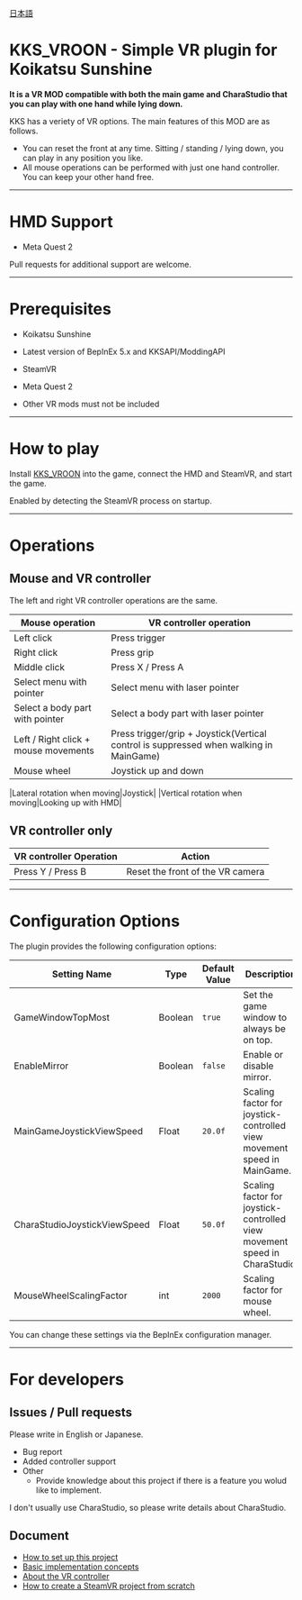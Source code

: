 [日本語](README.ja.md)

# KKS_VROON - Simple VR plugin for Koikatsu Sunshine
**It is a VR MOD compatible with both the main game and CharaStudio that you can play with one hand while lying down.**

KKS has a veriety of VR options. The main features of this MOD are as follows.

- You can reset the front at any time. Sitting / standing / lying down, you can play in any position you like.
- All mouse operations can be performed with just one hand controller. You can keep your other hand free.

----

# HMD Support
- Meta Quest 2

Pull requests for additional support are welcome.

----

# Prerequisites
- Koikatsu Sunshine
- Latest version of BepInEx 5.x and KKSAPI/ModdingAPI
- SteamVR
- Meta Quest 2

- Other VR mods must not be included

----

# How to play
Install [KKS_VROON](https://github.com/toydev/KKS_VROON/releases) into the game, connect the HMD and SteamVR, and start the game.

Enabled by detecting the SteamVR process on startup.

----

# Operations
## Mouse and VR controller
The left and right VR controller operations are the same.

|Mouse operation|VR controller operation|
|----|----|
|Left click|Press trigger|
|Right click|Press grip|
|Middle click|Press X / Press A|
|Select menu with pointer|Select menu with laser pointer|
|Select a body part with pointer|Select a body part with laser pointer|
|Left / Right click + mouse movements|Press trigger/grip + Joystick(Vertical control is suppressed when walking in MainGame)|
|Mouse wheel|Joystick up and down|

|Lateral rotation when moving|Joystick|
|Vertical rotation when moving|Looking up with HMD|

## VR controller only
|VR controller Operation|Action|
|----|----|
|Press Y / Press B|Reset the front of the VR camera|

----

# Configuration Options
The plugin provides the following configuration options:

|Setting Name|Type|Default Value|Description|
|----|----|----|----|
|GameWindowTopMost|Boolean|`true`|Set the game window to always be on top.|
|EnableMirror|Boolean|`false`|Enable or disable mirror.|
|MainGameJoystickViewSpeed|Float|`20.0f`|Scaling factor for joystick-controlled view movement speed in MainGame.|
|CharaStudioJoystickViewSpeed|Float|`50.0f`|Scaling factor for joystick-controlled view movement speed in CharaStudio.|
|MouseWheelScalingFactor|int|`2000`|Scaling factor for mouse wheel.|

You can change these settings via the BepInEx configuration manager.

----

# For developers
## Issues / Pull requests

Please write in English or Japanese.

- Bug report
- Added controller support
- Other
  - Provide knowledge about this project if there is a feature you wolud like to implement.

I don't usually use CharaStudio, so please write details about CharaStudio.

## Document
- [How to set up this project](/docs/project/HOW_TO_SETUP_THIS_PROJECT.md)
- [Basic implementation concepts](/docs/project/BASIC_IMPLEMENTATION_CONCEPTS.md)
- [About the VR controller](/docs/project/ABOUT_VR_CONTROLLER.md)
- [How to create a SteamVR project from scratch](/docs/project/HOW_TO_CREATE_STEAMVR_PROJECT.md)
